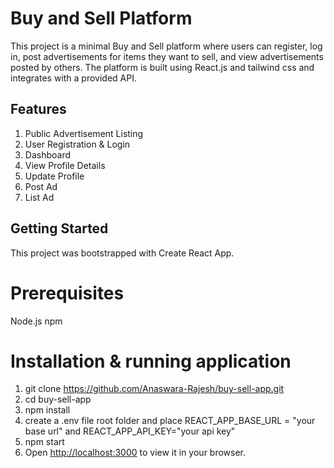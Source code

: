 # Buy and Sell Platform

This project is a minimal Buy and Sell platform where users can register, log in, post advertisements for items they want to sell, and view advertisements posted by others. The platform is built using React.js and tailwind css and integrates with a provided API.

## Features

1) Public Advertisement Listing
2) User Registration & Login
3) Dashboard
4) View Profile Details
5) Update Profile
6) Post Ad 
7) List Ad


## Getting Started 

This project was bootstrapped with Create React App.

# Prerequisites

Node.js
npm

# Installation & running application

1) git clone https://github.com/Anaswara-Rajesh/buy-sell-app.git
2) cd buy-sell-app
3) npm install
5) create a .env file root folder and place REACT_APP_BASE_URL = "your base url"  and REACT_APP_API_KEY="your api key"
4) npm start
5) Open [http://localhost:3000](http://localhost:3000) to view it in your browser.

